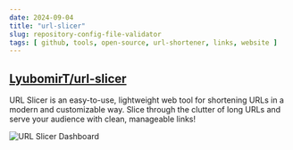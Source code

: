 ```yaml
---
date: 2024-09-04
title: "url-slicer"
slug: repository-config-file-validator
tags: [ github, tools, open-source, url-shortener, links, website ]
---
```


## [LyubomirT/url-slicer][1]

URL Slicer is an easy-to-use, lightweight web tool for shortening URLs in a modern and customizable way. Slice through the clutter of long URLs and serve your audience with clean, manageable links!

![URL Slicer Dashboard][2]

  [1]: https://github.com/LyubomirT/url-slicer
  [2]: https://github.com/LyubomirT/url-slicer/raw/main/img/demo.png
